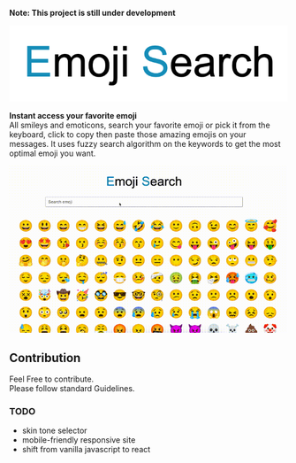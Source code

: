 **Note: This project is still under development**

<p align="center"> <img src="readme/logo.png"></p>

**Instant access your favorite emoji**<br>
All smileys and emoticons, search your favorite emoji or pick it from the keyboard, click to copy then paste those amazing emojis on your messages. It uses fuzzy search algorithm on the keywords to get the most optimal emoji you want.

![emoji-search](readme/emoji-search.gif)

## Contribution
Feel Free to contribute.<br />
Please follow standard Guidelines.

### TODO
- skin tone selector
- mobile-friendly responsive site
- shift from vanilla javascript to react